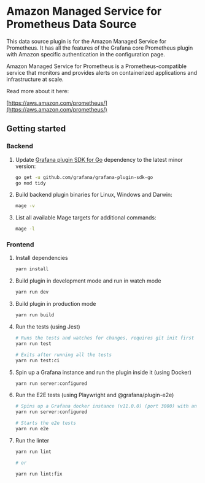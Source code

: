# Amazon Managed Service for Prometheus Data Source

This data source plugin is for the Amazon Managed Service for Prometheus. It has all the features of the Grafana core Prometheus plugin with Amazon specific authentication in the configuration page.

Amazon Managed Service for Prometheus is a Prometheus-compatible service that monitors and provides alerts on containerized applications and infrastructure at scale.

Read more about it here:

[https://aws.amazon.com/prometheus/](https://aws.amazon.com/prometheus/)

## Getting started

### Backend

1. Update [Grafana plugin SDK for Go](https://grafana.com/docs/grafana/latest/developers/plugins/backend/grafana-plugin-sdk-for-go/) dependency to the latest minor version:

   ```bash
   go get -u github.com/grafana/grafana-plugin-sdk-go
   go mod tidy
   ```

2. Build backend plugin binaries for Linux, Windows and Darwin:

   ```bash
   mage -v
   ```

3. List all available Mage targets for additional commands:

   ```bash
   mage -l
   ```
### Frontend

1. Install dependencies

   ```bash
   yarn install
   ```

2. Build plugin in development mode and run in watch mode

   ```bash
   yarn run dev
   ```

3. Build plugin in production mode

   ```bash
   yarn run build
   ```

4. Run the tests (using Jest)

   ```bash
   # Runs the tests and watches for changes, requires git init first
   yarn run test

   # Exits after running all the tests
   yarn run test:ci
   ```

5. Spin up a Grafana instance and run the plugin inside it (using Docker)

   ```bash
   yarn run server:configured
   ```

6. Run the E2E tests (using Playwright and @grafana/plugin-e2e)

   ```bash
   # Spins up a Grafana docker instance (v11.0.0) (port 3000) with an actual Prometheus instance (port 9090)
   yarn run server:configured

   # Starts the e2e tests
   yarn run e2e
   ```

7. Run the linter

   ```bash
   yarn run lint

   # or

   yarn run lint:fix
   ```
